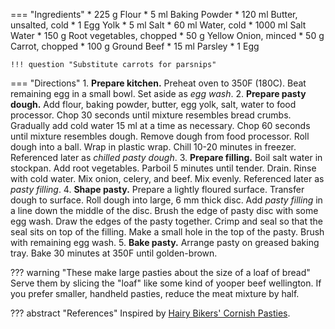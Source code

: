 === "Ingredients"
    * 225 g Flour
    * 5 ml Baking Powder
    * 120 ml Butter, unsalted, cold
    * 1 Egg Yolk
    * 5 ml Salt
    * 60 ml Water, cold
    * 1000 ml Salt Water
    * 150 g Root vegetables, chopped
    * 50 g Yellow Onion, minced
    * 50 g Carrot, chopped
    * 100 g Ground Beef
    * 15 ml Parsley
    * 1 Egg

    !!! question "Substitute carrots for parsnips"

=== "Directions"
    1. **Prepare kitchen.** Preheat oven to 350F (180C). Beat remaining egg in a small bowl. Set aside as *egg wash*.
    2. **Prepare pasty dough.** Add flour, baking powder, butter, egg yolk, salt, water to food processor. Chop 30 seconds until mixture resembles bread crumbs. Gradually add cold water 15 ml at a time as necessary. Chop 60 seconds until mixture resembles dough. Remove dough from food processor. Roll dough into a ball. Wrap in plastic wrap. Chill 10-20 minutes in freezer. Referenced later as *chilled pasty dough*.
    3. **Prepare filling.** Boil salt water in stockpan. Add root vegetables. Parboil 5 minutes until tender. Drain. Rinse with cold water. Mix onion, celery, and beef. Mix evenly. Referenced later as *pasty filling*.
    4. **Shape pasty.** Prepare a lightly floured surface. Transfer dough to surface. Roll dough into large, 6 mm thick disc. Add *pasty filling* in a line down the middle of the disc. Brush the edge of pasty disc with some egg wash. Draw the edges of the pasty together. Crimp and seal so that the seal sits on top of the filling. Make a small hole in the top of the pasty. Brush with remaining egg wash.
    5. **Bake pasty.** Arrange pasty on greased baking tray. Bake 30 minutes at 350F until golden-brown.

??? warning "These make large pasties about the size of a loaf of bread"
    Serve them by slicing the "loaf" like some kind of yooper beef wellington. If you prefer smaller, handheld pasties, reduce the meat mixture by half.

??? abstract "References"
    Inspired by [Hairy Bikers' Cornish Pasties](https://www.hairybikers.com/recipes/view/cornish-pasty).
